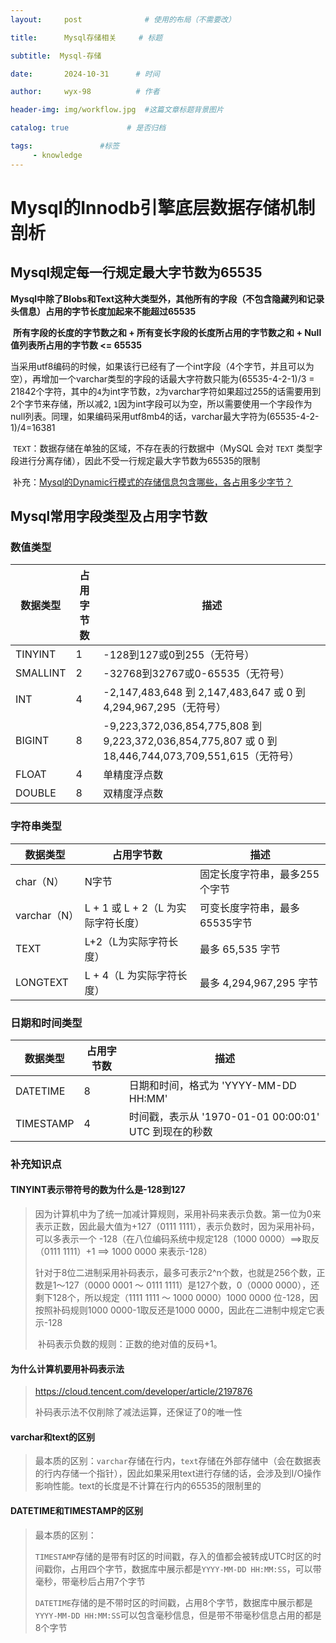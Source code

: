 ```yaml
---
layout:     post              # 使用的布局（不需要改）

title:      Mysql存储相关     # 标题 

subtitle:  Mysql-存储

date:       2024-10-31      # 时间

author:     wyx-98          # 作者

header-img: img/workflow.jpg  #这篇文章标题背景图片

catalog: true             # 是否归档

tags:               #标签
     - knowledge
---
```

# Mysql的Innodb引擎底层数据存储机制剖析

## Mysql规定每一行规定最大字节数为65535

​		**Mysql中除了Blobs和Text这种大类型外，其他所有的字段（不包含隐藏列和记录头信息）占用的字节长度加起来不能超过65535**	

​		**所有字段的长度的字节数之和 + 所有变长字段的长度所占用的字节数之和 + Null值列表所占用的字节数 <= 65535**

​         当采用utf8编码的时候，如果该行已经有了一个int字段（4个字节，并且可以为空），再增加一个varchar类型的字段的话最大字符数只能为(65535-4-2-1)/3 = 21842个字符，其中的`4`为int字节数，`2`为varchar字符如果超过255的话需要用到2个字节来存储，所以减2, `1`因为int字段可以为空，所以需要使用一个字段作为null列表。同理，如果编码采用utf8mb4的话，varchar最大字符为(65535-4-2-1)/4=16381

​		`TEXT`：数据存储在单独的区域，不存在表的行数据中（MySQL 会对 `TEXT` 类型字段进行分离存储），因此不受一行规定最大字节数为65535的限制

​		补充：[Mysql的Dynamic行模式的存储信息包含哪些，各占用多少字节？](https://xiaolincoding.com/mysql/base/row_format.html#mysql-%E7%9A%84%E6%95%B0%E6%8D%AE%E5%AD%98%E6%94%BE%E5%9C%A8%E5%93%AA%E4%B8%AA%E6%96%87%E4%BB%B6)

## Mysql常用字段类型及占用字节数

### **数值类型**

| **数据类型** | 占用字节数 | 描述 |
| -------------------- | ------- | -------- |
| TINYINT | 1       | -128到127或0到255（无符号） |
| SMALLINT | 2 | -32768到32767或0-65535（无符号） |
| INT | 4 | -2,147,483,648 到 2,147,483,647 或 0 到 4,294,967,295（无符号） |
| BIGINT | 8 | -9,223,372,036,854,775,808 到 9,223,372,036,854,775,807 或 0 到 18,446,744,073,709,551,615（无符号） |
| FLOAT | 4 | 单精度浮点数 |
| DOUBLE | 8 | 双精度浮点数 |

### **字符串类型**

| 数据类型     | 占用字节数                         | 描述                          |
| ------------ | ---------------------------------- | ----------------------------- |
| char（N）    | N字节                              | 固定长度字符串，最多255个字节 |
| varchar（N） | L + 1 或 L + 2（L 为实际字符长度） | 可变长度字符串，最多65535字节 |
| TEXT         | L+2（L为实际字符长度）             | 最多 65,535 字节              |
| LONGTEXT     | L + 4（L 为实际字符长度）          | 最多 4,294,967,295 字节       |

### **日期和时间类型**

| 数据类型  | 占用字节数 | 描述                                                  |
| --------- | ---------- | ----------------------------------------------------- |
| DATETIME  | 8          | 日期和时间，格式为 'YYYY-MM-DD HH:MM'                 |
| TIMESTAMP | 4          | 时间戳，表示从 '1970-01-01 00:00:01' UTC 到现在的秒数 |

### 补充知识点

#### TINYINT表示带符号的数为什么是-128到127

> ​		因为计算机中为了统一加减计算规则，采用补码来表示负数。第一位为0来表示正数，因此最大值为+127（0111 1111），表示负数时，因为采用补码，可以多表示一个 -128（在八位编码系统中规定128（1000 0000）==>取反（0111 1111）+1 ==> 1000 0000 来表示-128）
>
> ​		针对于8位二进制采用补码表示，最多可表示2^n个数，也就是256个数，正数是1～127（0000 0001 ～ 0111 1111）是127个数，0（0000 0000），还剩下128个，所以规定（1111 1111 ～ 1000 0000）1000 0000 位-128，因按照补码规则1000 0000-1取反还是1000 0000，因此在二进制中规定它表示-128
>
> ​		补码表示负数的规则：正数的绝对值的反码+1。	

#### 为什么计算机要用补码表示法

> https://cloud.tencent.com/developer/article/2197876
>
> 补码表示法不仅削除了减法运算，还保证了0的唯一性

#### varchar和text的区别

> 最本质的区别：`varchar`存储在行内，`text`存储在外部存储中（会在数据表的行内存储一个指针），因此如果采用text进行存储的话，会涉及到I/O操作影响性能。text的长度是不计算在行内的65535的限制里的

#### DATETIME和TIMESTAMP的区别

> 最本质的区别： 
>
> `TIMESTAMP`存储的是带有时区的时间戳，存入的值都会被转成UTC时区的时间戳你，占用四个字节，数据库中展示都是`YYYY-MM-DD HH:MM:SS`，可以带毫秒，带毫秒后占用7个字节
>
> `DATETIME`存储的是不带时区的时间戳，占用8个字节，数据库中展示都是`YYYY-MM-DD HH:MM:SS`可以包含毫秒信息，但是带不带毫秒信息占用的都是8个字节

​		

